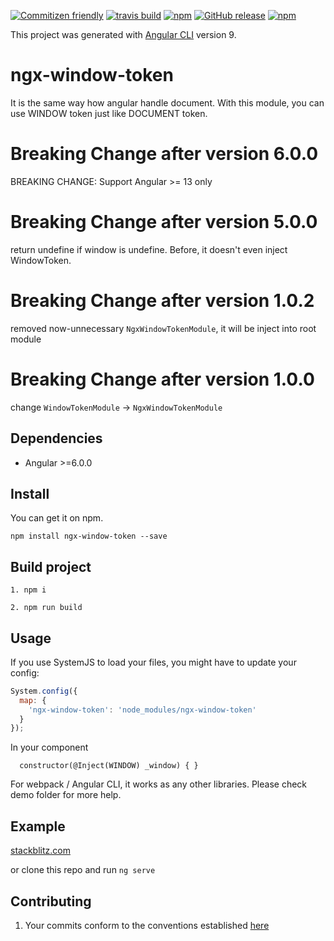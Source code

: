 [![Commitizen friendly](https://img.shields.io/badge/commitizen-friendly-brightgreen.svg?style=flat-square)](http://commitizen.github.io/cz-cli/)
[![travis build](https://img.shields.io/travis/maxisam/ngx-window-token.svg?style=flat-square)](https://travis-ci.org/maxisam/ngx-window-token)
[![npm](https://img.shields.io/npm/dt/ngx-window-token.svg?style=flat-square)](https://www.npmjs.com/package/ngx-window-token)
[![GitHub release](https://img.shields.io/github/release/maxisam/ngx-window-token.svg?style=flat-square)](https://github.com/maxisam/ngx-window-token/releases)
[![npm](https://img.shields.io/npm/l/ngx-window-token.svg?style=flat-square)]()

This project was generated with [Angular CLI](https://github.com/angular/angular-cli) version 9.

# ngx-window-token

It is the same way how angular handle document. With this module, you can use WINDOW token just like DOCUMENT token.

# Breaking Change after version 6.0.0

BREAKING CHANGE: Support Angular >= 13 only

# Breaking Change after version 5.0.0

return undefine if window is undefine. Before, it doesn't even inject WindowToken.

# Breaking Change after version 1.0.2

removed now-unnecessary `NgxWindowTokenModule`, it will be inject into root module

# Breaking Change after version 1.0.0

change `WindowTokenModule` -> `NgxWindowTokenModule`

## Dependencies

- Angular >=6.0.0

## Install

You can get it on npm.

```
npm install ngx-window-token --save
```

## Build project

```
1. npm i

2. npm run build
```

## Usage

If you use SystemJS to load your files, you might have to update your config:

```js
System.config({
  map: {
    'ngx-window-token': 'node_modules/ngx-window-token'
  }
});
```

In your component

```
  constructor(@Inject(WINDOW) _window) { }
```

For webpack / Angular CLI, it works as any other libraries. Please check demo folder for more help.

## Example

[stackblitz.com](https://stackblitz.com/github/maxisam/ngx-window-token)

or clone this repo and run `ng serve`

## Contributing

1. Your commits conform to the conventions established [here](https://github.com/conventional-changelog/conventional-changelog-angular/blob/master/convention.md)
